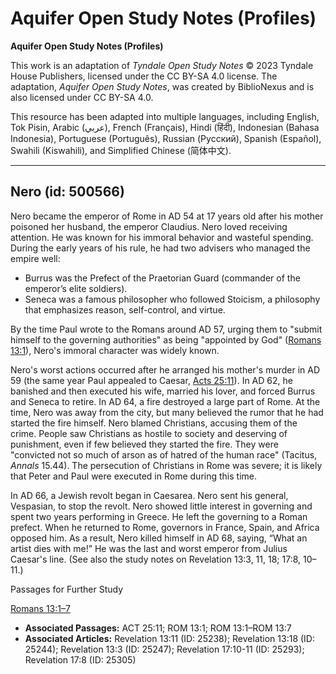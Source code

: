 # Aquifer Open Study Notes (Profiles)

**Aquifer Open Study Notes (Profiles)**

This work is an adaptation of *Tyndale Open Study Notes* © 2023 Tyndale House Publishers, licensed under the CC BY\-SA 4\.0 license. The adaptation, *Aquifer Open Study Notes*, was created by BiblioNexus and is also licensed under CC BY\-SA 4\.0\.

This resource has been adapted into multiple languages, including English, Tok Pisin, Arabic (عربي), French (Français), Hindi (हिंदी), Indonesian (Bahasa Indonesia), Portuguese (Português), Russian (Русский), Spanish (Español), Swahili (Kiswahili), and Simplified Chinese (简体中文).



--------------------------------

## Nero (id: 500566)

Nero became the emperor of Rome in AD 54 at 17 years old after his mother poisoned her husband, the emperor Claudius. Nero loved receiving attention. He was known for his immoral behavior and wasteful spending. During the early years of his rule, he had two advisers who managed the empire well: 

* Burrus was the Prefect of the Praetorian Guard (commander of the emperor’s elite soldiers).
* Seneca was a famous philosopher who followed Stoicism, a philosophy that emphasizes reason, self\-control, and virtue.

By the time Paul wrote to the Romans around AD 57, urging them to "submit himself to the governing authorities" as being "appointed by God" ([Romans 13:1](https://ref.ly/Rom13:1)), Nero's immoral character was widely known.

Nero's worst actions occurred after he arranged his mother's murder in AD 59 (the same year Paul appealed to Caesar, [Acts 25:11](https://ref.ly/Acts25:11)). In AD 62, he banished and then executed his wife, married his lover, and forced Burrus and Seneca to retire. In AD 64, a fire destroyed a large part of Rome. At the time, Nero was away from the city, but many believed the rumor that he had started the fire himself. Nero blamed Christians, accusing them of the crime. People saw Christians as hostile to society and deserving of punishment, even if few believed they started the fire. They were "convicted not so much of arson as of hatred of the human race" (Tacitus, *Annals* 15\.44\). The persecution of Christians in Rome was severe; it is likely that Peter and Paul were executed in Rome during this time.

In AD 66, a Jewish revolt began in Caesarea. Nero sent his general, Vespasian, to stop the revolt. Nero showed little interest in governing and spent two years performing in Greece. He left the governing to a Roman prefect. When he returned to Rome, governors in France, Spain, and Africa opposed him. As a result, Nero killed himself in AD 68, saying, “What an artist dies with me!” He was the last and worst emperor from Julius Caesar's line. (See also the study notes on Revelation 13:3, 11, 18; 17:8, 10–11.)

Passages for Further Study

[Romans 13:1–7](https://ref.ly/Rom13:1-Rom13:7)

* **Associated Passages:** ACT 25:11; ROM 13:1; ROM 13:1–ROM 13:7
* **Associated Articles:** Revelation 13:11 (ID: 25238); Revelation 13:18 (ID: 25244); Revelation 13:3 (ID: 25247); Revelation 17:10-11 (ID: 25293); Revelation 17:8 (ID: 25305)

